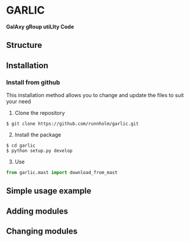 # GARLIC
**GalAxy gRoup utiLIty Code**


## Structure

## Installation

### Install from github
This installation method allows you to change and update the files to suit your need

1. Clone the repository
```
$ git clone https://github.com/runnholm/garlic.git
```

2. Install the package
```
$ cd garlic
$ python setup.py develop
```

3. Use
```python
from garlic.mast import download_from_mast
```

## Simple usage example


## Adding modules

## Changing modules
